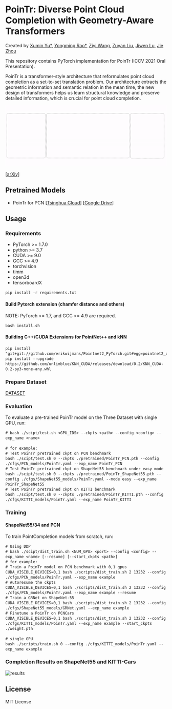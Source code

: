 # PoinTr: Diverse Point Cloud Completion with Geometry-Aware Transformers

Created by [Xumin Yu\*](https://yuxumin.github.io/), [Yongming Rao\*](https://raoyongming.github.io/), [Ziyi Wang](https://github.com/LavenderLA), [Zuyan Liu](https://github.com/lzy-19), [Jiwen Lu](https://scholar.google.com/citations?user=TN8uDQoAAAAJ&hl=en&authuser=1), [Jie Zhou](https://scholar.google.com/citations?user=6a79aPwAAAAJ&hl=en&authuser=1)

This repository contains PyTorch implementation for PoinTr (ICCV 2021 Oral Presentation).

PoinTr is a transformer-style architecture that reformulates point cloud completion as a set-to-set translation problem. Our architecture extracts the geometric information and semantic relation in the mean time, the new design of transformers helps us learn structural knowledge and preserve detailed information, which is crucial for point cloud completion.

![intro](fig/pointr.gif)

[[arXiv]]()

## Pretrained Models

 - PoinTr for PCN [[Tsinghua Cloud](https://cloud.tsinghua.edu.cn/f/55b01b2990e040aa9cb0/?dl=1)] [[Google Drive](https://drive.google.com/file/d/182xUHiUyIQhgqstFTVPoCyYyxmdiZlxq/view?usp=sharing)]

## Usage

### Requirements

- PyTorch >= 1.7.0
- python >= 3.7
- CUDA >= 9.0
- GCC >= 4.9 
- torchvision
- timm
- open3d
- tensorboardX

```
pip install -r requirements.txt
```

#### Build Pytorch extension (chamfer distance and others)

NOTE: PyTorch >= 1.7,  and GCC >= 4.9 are required.

```
bash install.sh
```

#### Building C++/CUDA Extensions for PointNet++ and kNN
```
pip install "git+git://github.com/erikwijmans/Pointnet2_PyTorch.git#egg=pointnet2_ops&subdirectory=pointnet2_ops_lib"
pip install --upgrade https://github.com/unlimblue/KNN_CUDA/releases/download/0.2/KNN_CUDA-0.2-py3-none-any.whl
```

### Prepare Dataset

[DATASET](./DATASET.md)

### Evaluation

To evaluate a pre-trained PoinTr model on the Three Dataset with single GPU, run:

```
# bash ./scipt/test.sh <GPU_IDS> --ckpts <path> --config <config> --exp_name <name>

# for example:
# Test PoinTr pretrained ckpt on PCN benchmark
bash ./scipt/test.sh 0 --ckpts ./pretrained/PoinTr_PCN.pth --config ./cfgs/PCN_models/PoinTr.yaml --exp_name PoinTr_PCN
# Test PoinTr pretrained ckpt on ShapeNet55 benchmark under easy mode
bash ./scipt/test.sh 0 --ckpts ./pretrained/PoinTr_ShapeNet55.pth --config ./cfgs/ShapeNet55_models/PoinTr.yaml --mode easy --exp_name PoinTr_ShapeNet55
# Test PoinTr pretrained ckpt on KITTI benchmark
bash ./scipt/test.sh 0 --ckpts ./pretrained/PoinTr_KITTI.pth --config ./cfgs/KITTI_models/PoinTr.yaml --exp_name PoinTr_KITTI
```

### Training

#### ShapeNet55/34 and PCN

To train PointCompletion models from scratch, run:

```
# Using DDP
# bash ./scipt/dist_train.sh <NUM_GPU> <port> --config <config> --exp_name <name> [--resume] [--start_ckpts <path>]
# for example:
# Train a PoinTr model on PCN benchmark with 0,1 gpus
CUDA_VISIBLE_DEVICES=0,1 bash ./scripts/dist_train.sh 2 13232 --config ./cfgs/PCN_models/PoinTr.yaml --exp_name example
# Autoresume the ckpts
CUDA_VISIBLE_DEVICES=0,1 bash ./scripts/dist_train.sh 2 13232 --config ./cfgs/PCN_models/PoinTr.yaml --exp_name example --resume
# Train a GRNet on ShapeNet-55
CUDA_VISIBLE_DEVICES=0,1 bash ./scripts/dist_train.sh 2 13232 --config ./cfgs/ShapeNet55_models/GRNet.yaml --exp_name example
# Finetune a PoinTr on PCNCars
CUDA_VISIBLE_DEVICES=0,1 bash ./scripts/dist_train.sh 2 13232 --config ./cfgs/KITTI_models/PoinTr.yaml --exp_name example --start_ckpts ./weight.pth

# single GPU
bash ./scripts/train.sh 0 --config ./cfgs/KITTI_models/PoinTr.yaml --exp_name example
```

### Completion Results on ShapeNet55 and KITTI-Cars

![results](fig/VisResults.gif)

## License
MIT License
